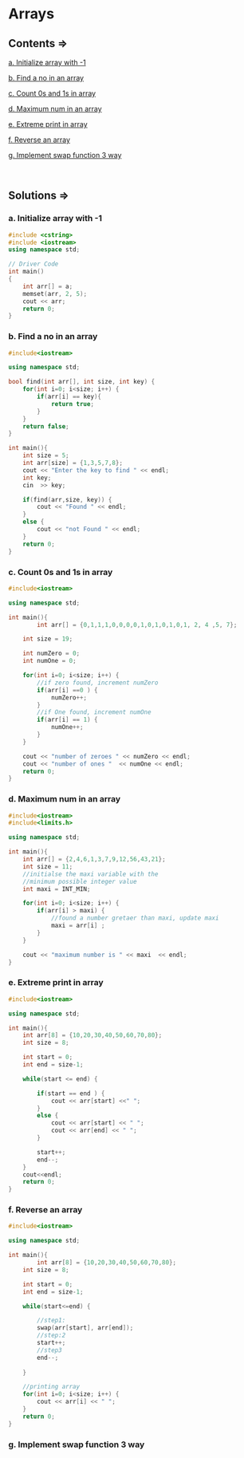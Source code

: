 # Arrays

## Contents =>

[a. Initialize array with -1](#a-initialize-array-with--1)

[b. Find a no in an array](#b-find-a-no-in-an-array)

[c. Count 0s and 1s in array](#c-count-0s-and-1s-in-array)

[d. Maximum num in an array](#d-maximum-num-in-an-array)

[e. Extreme print in array](#e-extreme-print-in-array)

[f. Reverse an array](#f-reverse-an-array)

[g. Implement swap function 3 way](#g-implement-swap-function-3-way)

<br>

## Solutions =>

### a. Initialize array with -1

```cpp
#include <cstring>
#include <iostream>
using namespace std;

// Driver Code
int main()
{
	int arr[] = a;
	memset(arr, 2, 5);
	cout << arr;
	return 0;
}
```

### b. Find a no in an array

```cpp
#include<iostream>

using namespace std;

bool find(int arr[], int size, int key) {
	for(int i=0; i<size; i++) {
		if(arr[i] == key){
			return true;
		}
	}
	return false;
}

int main(){
	int size = 5;
	int arr[size] = {1,3,5,7,8};
	cout << "Enter the key to find " << endl;
	int key;
	cin  >> key;

	if(find(arr,size, key)) {
		cout << "Found " << endl;
	}
	else {
		cout << "not Found " << endl;
	}
	return 0;
}
```

### c. Count 0s and 1s in array

```cpp
#include<iostream>

using namespace std;

int main(){
		int arr[] = {0,1,1,1,0,0,0,0,1,0,1,0,1,0,1, 2, 4 ,5, 7};

	int size = 19;

	int numZero = 0;
	int numOne = 0;

	for(int i=0; i<size; i++) {
		//if zero found, increment numZero
		if(arr[i] ==0 ) {
			numZero++;
		}
		//if One found, increment numOne
		if(arr[i] == 1) {
			numOne++;
		}
	}

	cout << "number of zeroes " << numZero << endl;
	cout << "number of ones "  << numOne << endl;
	return 0;
}
```

### d. Maximum num in an array

```cpp
#include<iostream>
#include<limits.h>

using namespace std;

int main(){
	int arr[] = {2,4,6,1,3,7,9,12,56,43,21};
	int size = 11;
	//initialse the maxi variable with the 
	//minimum possible integer value
	int maxi = INT_MIN;

	for(int i=0; i<size; i++) {
		if(arr[i] > maxi) {
			//found a number gretaer than maxi, update maxi
			maxi = arr[i] ;
		}
	}

	cout << "maximum number is " << maxi  << endl;
}
```

### e. Extreme print in array

```cpp
#include<iostream>

using namespace std;

int main(){
	int arr[8] = {10,20,30,40,50,60,70,80};
	int size = 8;

	int start = 0;
	int end = size-1;

	while(start <= end) {

		if(start == end ) {
			cout << arr[start] <<" ";
		}
		else {
			cout << arr[start] << " ";
			cout << arr[end] << " ";
		}

		start++;
		end--;
	}
	cout<<endl;
	return 0;
}
```

### f. Reverse an array

```cpp
#include<iostream>

using namespace std;

int main(){
		int arr[8] = {10,20,30,40,50,60,70,80};
	int size = 8;

	int start = 0;
	int end = size-1;

	while(start<=end) {

		//step1:
		swap(arr[start], arr[end]);
		//step:2
		start++;
		//step3
		end--;
		
	}

	//printing array
	for(int i=0; i<size; i++) {
		cout << arr[i] << " ";
	}
	return 0;
}
```

### g. Implement swap function 3 way

```cpp

```
